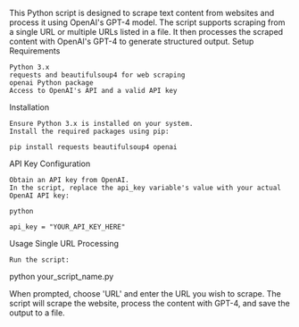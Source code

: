 
This Python script is designed to scrape text content from websites and process it using OpenAI's GPT-4 model. The script supports scraping from a single URL or multiple URLs listed in a file. It then processes the scraped content with OpenAI's GPT-4 to generate structured output.
Setup
Requirements

    Python 3.x
    requests and beautifulsoup4 for web scraping
    openai Python package
    Access to OpenAI's API and a valid API key

Installation

    Ensure Python 3.x is installed on your system.
    Install the required packages using pip:

    pip install requests beautifulsoup4 openai

API Key Configuration

    Obtain an API key from OpenAI.
    In the script, replace the api_key variable's value with your actual OpenAI API key:

    python

    api_key = "YOUR_API_KEY_HERE"

Usage
Single URL Processing

    Run the script:

python your_script_name.py

When prompted, choose 'URL' and enter the URL you wish to scrape.
The script will scrape the website, process the content with GPT-4, and save the output to a file.
